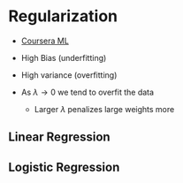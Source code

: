 # Regularization

- [Coursera ML](https://www.coursera.org/learn/machine-learning/home/week/6)

- High Bias (underfitting)
- High variance (overfitting)
- As $\lambda \to 0$ we tend to overfit the data 
    - Larger $\lambda$ penalizes large weights more

## Linear Regression

## Logistic Regression

